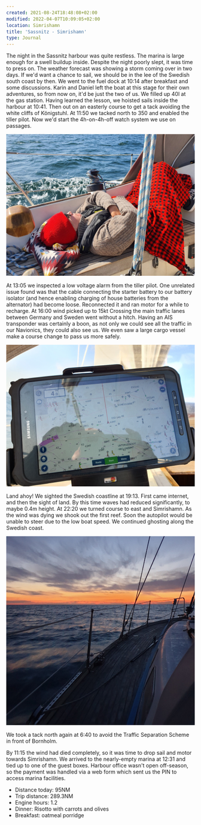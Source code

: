 ```yaml
---
created: 2021-08-24T18:48:08+02:00
modified: 2022-04-07T10:09:05+02:00
location: Simrishamn
title: 'Sassnitz - Simrishamn'
type: Journal
---
```


The night in the Sassnitz harbour was quite restless. The marina is large enough for a swell buildup inside.
Despite the night poorly slept, it was time to press on. The weather forecast was showing a storm coming over in two days. If we'd want a chance to sail, we should be in the lee of the Swedish south coast by then.
We went to the fuel dock at 10:14 after breakfast and some discussions. Karin and Daniel left the boat at this stage for their own adventures, so from now on, it'd be just the two of us. We filled up 40l at the gas station.
Having learned the lesson, we hoisted sails inside the harbour at 10:41. Then out on an easterly course to get a tack avoiding the white cliffs of Königstuhl.
At 11:50 we tacked north to 350 and enabled the tiller pilot. Now we'd start the 4h-on-4h-off watch system we use on passages.

![Off-watch](../2021/a551bb39c0b41db13fe7bcbb1a19c323.jpg) 

At 13:05 we inspected a low voltage alarm from the tiller pilot. One unrelated issue found was that the cable connecting the starter battery to our battery isolator (and hence enabling charging of house batteries from the alternator) had become loose. Reconnected it and ran motor for a while to recharge.
At 16:00 wind picked up to 15kt
Crossing the main traffic lanes between Germany and Sweden went without a hitch. Having an AIS transponder was certainly a boon, as not only we could see all the traffic in our Navionics, they could also see us. We even saw a large cargo vessel make a course change to pass us more safely.

![AIS traffic](../2021/20c78d947bf1ceba8a7f9ee79a25394c.jpg) 

Land ahoy! We sighted the Swedish coastline at 19:13. First came internet, and then the sight of land.
By this time waves had reduced significantly, to maybe 0.4m height.
At 22:20 we turned course to east and Simrishamn. As the wind was dying we shook out the first reef. Soon the autopilot would be unable to steer due to the low boat speed. We continued ghosting along the Swedish coast.

![Night sailing](../2022/a39fbdd5628cb0589ebd0c3b107ae2a6.jpg) 

We took a tack north again at 6:40 to avoid the Traffic Separation Scheme in front of Bornholm.

By 11:15 the wind had died completely, so it was time to drop sail and motor towards Simrishamn.
We arrived to the nearly-empty marina at 12:31 and tied up to one of the guest boxes. Harbour office wasn't open off-season, so the payment was handled via a web form which sent us the PIN to access marina facilities.

* Distance today: 95NM
* Trip distance: 289.3NM
* Engine hours: 1.2
* Dinner: Risotto with carrots and olives
* Breakfast: oatmeal porridge
